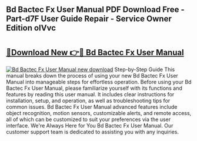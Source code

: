 ## Bd Bactec Fx User Manual PDF Download Free - Part-d7F User Guide Repair - Service Owner Edition oIVvc

# <h2><a href="http://bc32408.oget.top/?id=Bd+Bactec+Fx+User+Manual">🔗Download New 👉🔴 Bd Bactec Fx User Manual</a></h2>

[![Bd Bactec Fx User Manual new download](https://i.imgur.com/5g1atiW.png)](http://bc32408.oget.top/?id=Bd+Bactec+Fx+User+Manual)
Step-by-Step Guide This manual breaks down the process of using your new Bd Bactec Fx User Manual into manageable steps for effortless operation. Before using your Bd Bactec Fx User Manual, please familiarize yourself with its functions and features by reading this user manual. It includes clear instructions for installation, setup, and operation, as well as troubleshooting tips for common issues. Bd Bactec Fx User Manual advanced features include object recognition, motion sensors, customizable alerts, and remote access, all of which can be customized to suit your preferences via the user interface. We're Always Here for You Bd Bactec Fx User Manual. Our customer support team is dedicated to assisting you with any inquiries.
